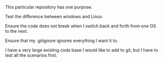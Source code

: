 This particular repository has one purpose.

Test the difference between windows and Linux.

Ensure the code does not break when I switch back and forth from one OS to the next.

Ensure that my .gitignore ignores everything I want it to.

I have a very large existing code base I would like to add to git, but I have to test all the scenarios first.